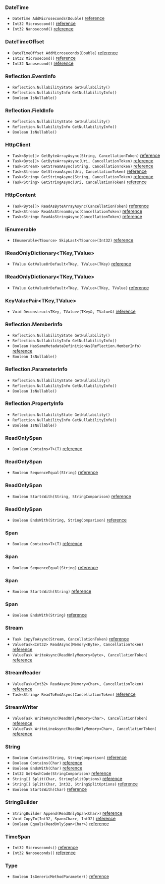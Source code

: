 ### DateTime

 * `DateTime AddMicroseconds(Double)` [reference](https://learn.microsoft.com/en-us/dotnet/api/system.datetime.addmicroseconds)
 * `Int32 Microsecond()` [reference](https://learn.microsoft.com/en-us/dotnet/api/system.datetime.microsecond)
 * `Int32 Nanosecond()` [reference](https://learn.microsoft.com/en-us/dotnet/api/system.datetime.nanosecond)

### DateTimeOffset

 * `DateTimeOffset AddMicroseconds(Double)` [reference](https://learn.microsoft.com/en-us/dotnet/api/system.datetimeoffset.addmicroseconds)
 * `Int32 Microsecond()` [reference](https://learn.microsoft.com/en-us/dotnet/api/system.datetimeoffset.microsecond)
 * `Int32 Nanosecond()` [reference](https://learn.microsoft.com/en-us/dotnet/api/system.datetimeoffset.nanosecond)

### Reflection.EventInfo

 * `Reflection.NullabilityState GetNullability()`
 * `Reflection.NullabilityInfo GetNullabilityInfo()`
 * `Boolean IsNullable()`

### Reflection.FieldInfo

 * `Reflection.NullabilityState GetNullability()`
 * `Reflection.NullabilityInfo GetNullabilityInfo()`
 * `Boolean IsNullable()`

### HttpClient

 * `Task<Byte[]> GetByteArrayAsync(String, CancellationToken)` [reference](https://learn.microsoft.com/en-us/dotnet/api/system.net.http.httpclient.getbytearrayasync#system-net-http-httpclient-getbytearrayasync(system-string-system-threading-cancellationtoken))
 * `Task<Byte[]> GetByteArrayAsync(Uri, CancellationToken)` [reference](https://learn.microsoft.com/en-us/dotnet/api/system.net.http.httpclient.getbytearrayasync#system-net-http-httpclient-getbytearrayasync(system-uri-system-threading-cancellationtoken))
 * `Task<Stream> GetStreamAsync(String, CancellationToken)` [reference](https://learn.microsoft.com/en-us/dotnet/api/system.net.http.httpclient.getstreamasync#system-net-http-httpclient-getstreamasync(system-string-system-threading-cancellationtoken))
 * `Task<Stream> GetStreamAsync(Uri, CancellationToken)` [reference](https://learn.microsoft.com/en-us/dotnet/api/system.net.http.httpclient.getstreamasync#system-net-http-httpclient-getstreamasync(system-uri-system-threading-cancellationtoken))
 * `Task<String> GetStringAsync(String, CancellationToken)` [reference](https://learn.microsoft.com/en-us/dotnet/api/system.net.http.httpclient.getstringasync#system-net-http-httpclient-getstringasync(system-string-system-threading-cancellationtoken))
 * `Task<String> GetStringAsync(Uri, CancellationToken)` [reference](https://learn.microsoft.com/en-us/dotnet/api/system.net.http.httpclient.getstringasync#system-net-http-httpclient-getstringasync(system-uri-system-threading-cancellationtoken))

### HttpContent

 * `Task<Byte[]> ReadAsByteArrayAsync(CancellationToken)` [reference](https://learn.microsoft.com/en-us/dotnet/api/system.net.http.httpcontent.readasbytearrayasync#system-net-http-httpcontent-readasbytearrayasync(system-threading-cancellationtoken))
 * `Task<Stream> ReadAsStreamAsync(CancellationToken)` [reference](https://learn.microsoft.com/en-us/dotnet/api/system.net.http.httpcontent.readasstreamasync#system-net-http-httpcontent-readasstreamasync(system-threading-cancellationtoken))
 * `Task<String> ReadAsStringAsync(CancellationToken)` [reference](https://learn.microsoft.com/en-us/dotnet/api/system.net.http.httpcontent.readasstringasync#system-net-http-httpcontent-readasstringasync(system-threading-cancellationtoken))

### IEnumerable<TSource>

 * `IEnumerable<TSource> SkipLast<TSource>(Int32)` [reference](https://learn.microsoft.com/en-us/dotnet/api/system.linq.enumerable.skiplast)

### IReadOnlyDictionary<TKey,TValue>

 * `TValue GetValueOrDefault<TKey, TValue>(TKey)` [reference](https://learn.microsoft.com/en-us/dotnet/api/system.collections.generic.collectionextensions.getvalueordefault)

### IReadOnlyDictionary<TKey,TValue>

 * `TValue GetValueOrDefault<TKey, TValue>(TKey, TValue)` [reference](https://learn.microsoft.com/en-us/dotnet/api/system.collections.generic.collectionextensions.getvalueordefault#system-collections-generic-collectionextensions-getvalueordefault-2(system-collections-generic-ireadonlydictionary((-0-1))-0-1))

### KeyValuePair<TKey,TValue>

 * `Void Deconstruct<TKey, TValue>(TKey&, TValue&)` [reference](https://learn.microsoft.com/en-us/dotnet/api/system.collections.generic.keyvaluepair-2.deconstruct)

### Reflection.MemberInfo

 * `Reflection.NullabilityState GetNullability()`
 * `Reflection.NullabilityInfo GetNullabilityInfo()`
 * `Boolean HasSameMetadataDefinitionAs(Reflection.MemberInfo)` [reference](https://learn.microsoft.com/en-us/dotnet/api/system.reflection.memberinfo.hassamemetadatadefinitionas)
 * `Boolean IsNullable()`

### Reflection.ParameterInfo

 * `Reflection.NullabilityState GetNullability()`
 * `Reflection.NullabilityInfo GetNullabilityInfo()`
 * `Boolean IsNullable()`

### Reflection.PropertyInfo

 * `Reflection.NullabilityState GetNullability()`
 * `Reflection.NullabilityInfo GetNullabilityInfo()`
 * `Boolean IsNullable()`

### ReadOnlySpan<T>

 * `Boolean Contains<T>(T)` [reference](https://learn.microsoft.com/en-us/dotnet/api/system.memoryextensions.contains#system-memoryextensions-contains-1(system-readonlyspan((-0))-0))

### ReadOnlySpan<Char>

 * `Boolean SequenceEqual(String)` [reference](https://learn.microsoft.com/en-us/dotnet/api/system.memoryextensions.sequenceequal#system-memoryextensions-sequenceequal-1(system-readonlyspan((-0))-system-readonlyspan((-0))))

### ReadOnlySpan<Char>

 * `Boolean StartsWith(String, StringComparison)` [reference](https://learn.microsoft.com/en-us/dotnet/api/system.memoryextensions.startswith#system-memoryextensions-startswith-1(system-readonlyspan((-0))-system-readonlyspan((-0))))

### ReadOnlySpan<Char>

 * `Boolean EndsWith(String, StringComparison)` [reference](https://learn.microsoft.com/en-us/dotnet/api/system.memoryextensions.endswith#system-memoryextensions-endswith-1(system-readonlyspan((-0))-system-readonlyspan((-0))))

### Span<T>

 * `Boolean Contains<T>(T)` [reference](https://learn.microsoft.com/en-us/dotnet/api/system.memoryextensions.contains#system-memoryextensions-contains-1(system-span((-0))-0))

### Span<Char>

 * `Boolean SequenceEqual(String)` [reference](https://learn.microsoft.com/en-us/dotnet/api/system.memoryextensions.sequenceequal#system-memoryextensions-sequenceequal-1(system-span((-0))-system-readonlyspan((-0))))

### Span<Char>

 * `Boolean StartsWith(String)` [reference](https://learn.microsoft.com/en-us/dotnet/api/system.memoryextensions.startswith#system-memoryextensions-startswith-1(system-span((-0))-system-readonlyspan((-0))))

### Span<Char>

 * `Boolean EndsWith(String)` [reference](https://learn.microsoft.com/en-us/dotnet/api/system.memoryextensions.endswith#system-memoryextensions-endswith-1(system-span((-0))-system-readonlyspan((-0))))

### Stream

 * `Task CopyToAsync(Stream, CancellationToken)` [reference](https://learn.microsoft.com/en-us/dotnet/api/system.io.stream.copytoasync#system-io-stream-copytoasync(system-io-stream-system-threading-cancellationtoken))
 * `ValueTask<Int32> ReadAsync(Memory<Byte>, CancellationToken)` [reference](https://learn.microsoft.com/en-us/dotnet/api/system.io.stream.readasync#system-io-stream-readasync(system-memory((system-byte))-system-threading-cancellationtoken))
 * `ValueTask WriteAsync(ReadOnlyMemory<Byte>, CancellationToken)` [reference](https://learn.microsoft.com/en-us/dotnet/api/system.io.stream.writeasync#system-io-stream-writeasync(system-readonlymemory((system-byte))-system-threading-cancellationtoken))

### StreamReader

 * `ValueTask<Int32> ReadAsync(Memory<Char>, CancellationToken)` [reference](https://learn.microsoft.com/en-us/dotnet/api/system.io.stream.readasync#system-io-stream-readasync(system-memory((system-byte))-system-threading-cancellationtoken))
 * `Task<String> ReadToEndAsync(CancellationToken)` [reference](https://learn.microsoft.com/en-us/dotnet/api/system.io.streamreader.readtoendasync#system-io-streamreader-readtoendasync(system-threading-cancellationtoken))

### StreamWriter

 * `ValueTask WriteAsync(ReadOnlyMemory<Char>, CancellationToken)` [reference](https://learn.microsoft.com/en-us/dotnet/api/system.io.streamwriter.writeasync#system-io-streamwriter-writeasync(system-readonlymemory((system-char))-system-threading-cancellationtoken))
 * `ValueTask WriteLineAsync(ReadOnlyMemory<Char>, CancellationToken)` [reference](https://learn.microsoft.com/en-us/dotnet/api/system.io.streamwriter.writelineasync#system-io-streamwriter-writelineasync(system-readonlymemory((system-char))-system-threading-cancellationtoken))

### String

 * `Boolean Contains(String, StringComparison)` [reference](https://learn.microsoft.com/en-us/dotnet/api/system.string.contains#system-string-contains(system-string-system-stringcomparison))
 * `Boolean Contains(Char)` [reference](https://learn.microsoft.com/en-us/dotnet/api/system.string.contains#system-string-contains(system-char))
 * `Boolean EndsWith(Char)` [reference](https://learn.microsoft.com/en-us/dotnet/api/system.string.contains#system-string-contains(system-char))
 * `Int32 GetHashCode(StringComparison)` [reference](https://learn.microsoft.com/en-us/dotnet/api/system.string.gethashcode#system-string-gethashcode(system-stringcomparison))
 * `String[] Split(Char, StringSplitOptions)` [reference](https://learn.microsoft.com/en-us/dotnet/api/system.string.split#system-string-split(system-char-system-stringsplitoptions))
 * `String[] Split(Char, Int32, StringSplitOptions)` [reference](https://learn.microsoft.com/en-us/dotnet/api/system.string.split#system-string-split(system-char-system-int32-system-stringsplitoptions))
 * `Boolean StartsWith(Char)` [reference](https://learn.microsoft.com/en-us/dotnet/api/system.string.contains#system-string-contains(system-char))

### StringBuilder

 * `StringBuilder Append(ReadOnlySpan<Char>)` [reference](https://learn.microsoft.com/en-us/dotnet/api/system.text.stringbuilder.append#system-text-stringbuilder-append(system-readonlyspan((system-char))))
 * `Void CopyTo(Int32, Span<Char>, Int32)` [reference](https://learn.microsoft.com/en-us/dotnet/api/system.text.stringbuilder.copyto#system-text-stringbuilder-copyto(system-int32-system-span((system-char))-system-int32))
 * `Boolean Equals(ReadOnlySpan<Char>)` [reference](https://learn.microsoft.com/en-us/dotnet/api/system.text.stringbuilder.equals#system-text-stringbuilder-equals(system-readonlyspan((system-char))))

### TimeSpan

 * `Int32 Microseconds()` [reference](https://learn.microsoft.com/en-us/dotnet/api/system.timespan.microsecond)
 * `Int32 Nanoseconds()` [reference](https://learn.microsoft.com/en-us/dotnet/api/system.timespan.nanoseconds)

### Type

 * `Boolean IsGenericMethodParameter()` [reference](https://learn.microsoft.com/en-us/dotnet/api/system.type.isgenericmethodparameter)

